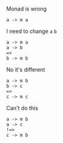 Monad is wrong

```
a -> m a
```

I need to change `a` `b`

```
a -> m a
a -> b
=>
b -> m b
```

No it's different

```
a -> m b
b -> c
=>
c -> m c
```

Can't do this

```
a -> m b
a -> c
!=>
c -> m b
```
